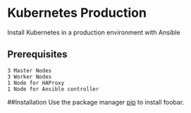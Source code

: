 # Kubernetes Production

Install Kubernetes in a production environment with Ansible 


## Prerequisites 
```
3 Master Nodes
3 Worker Nodes
1 Node for HAProxy
1 Node for Ansible controller 
```

##Installation
Use the package manager [pip](https://pip.pypa.io/en/stable/) to install foobar.

